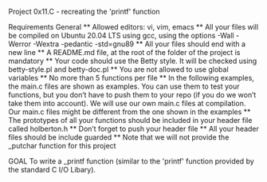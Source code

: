Project 0x11.C - recreating the 'printf' function

Requirements
General
** Allowed editors: vi, vim, emacs
** All your files will be compiled on Ubuntu 20.04 LTS using gcc, using the options -Wall -Werror -Wextra -pedantic -std=gnu89
** All your files should end with a new line
** A README.md file, at the root of the folder of the project is mandatory
** Your code should use the Betty style. It will be checked using betty-style.pl and betty-doc.pl
** You are not allowed to use global variables
** No more than 5 functions per file
** In the following examples, the main.c files are shown as examples. You can use them to test your functions, but you don’t have to push them to your repo (if you do we won’t take them into account). We will use our own main.c files at compilation. Our main.c files might be different from the one shown in the examples
** The prototypes of all your functions should be included in your header file called holberton.h
** Don’t forget to push your header file
** All your header files should be include guarded
** Note that we will not provide the _putchar function for this project

GOAL
To write a _printf function (similar to the 'printf' function provided by the standard C I/O Libary).

